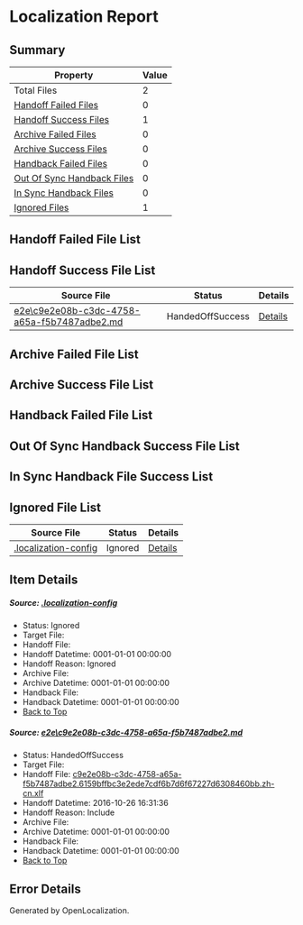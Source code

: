 # <a name='report-top'></a> Localization Report

## Summary
 Property | Value 
 -------- | ----- 
 Total Files | 2
[ Handoff Failed Files ](#handoff-failed-list)| 0
[ Handoff Success Files ](#handoff-success-list)| 1
[ Archive Failed Files ](#archive-failed-list)| 0
[ Archive Success Files ](#archive-success-list)| 0
[ Handback Failed Files ](#handback-failed-list)| 0
[ Out Of Sync Handback Files ](#outofsync-handback-success-list)| 0
[ In Sync Handback Files ](#insync-handback-success-list)| 0
[ Ignored Files ](#ignored-list)| 1

## <a name='handoff-failed-list'></a> Handoff Failed File List

## <a name='handoff-success-list'></a> Handoff Success File List
 Source File | Status | Details 
 ----------- | ------ | ------- 
 [e2e\c9e2e08b-c3dc-4758-a65a-f5b7487adbe2.md](https://github.com/OpenLocalizationTestOrg/ol-test0/blob/acc47291f454c4e97a69330ac4067d75265fb7af/e2e/c9e2e08b-c3dc-4758-a65a-f5b7487adbe2.md) | HandedOffSuccess | [Details](#3a2f6205948dfc99596aa0bf92875ba42a24f7c01)

## <a name='archive-failed-list'></a> Archive Failed File List

## <a name='archive-success-list'></a> Archive Success File List

## <a name='handback-failed-list'></a> Handback Failed File List

## <a name='outofsync-handback-success-list'></a> Out Of Sync Handback Success File List

## <a name='insync-handback-success-list'></a> In Sync Handback File Success List

## <a name='ignored-list'></a> Ignored File List
 Source File | Status | Details 
 ----------- | ------ | ------- 
 [.localization-config](https://github.com/OpenLocalizationTestOrg/ol-test0/blob/acc47291f454c4e97a69330ac4067d75265fb7af/.localization-config) | Ignored | [Details](#c268a05ecaa7ec85942ed632c29928ee5bd6da8d0)

## Item Details
##### <a name='c268a05ecaa7ec85942ed632c29928ee5bd6da8d0'></a> Source: [.localization-config](https://github.com/OpenLocalizationTestOrg/ol-test0/blob/acc47291f454c4e97a69330ac4067d75265fb7af/.localization-config)
* Status: Ignored
* Target File: 
* Handoff File: 
* Handoff Datetime: 0001-01-01 00:00:00
* Handoff Reason: Ignored
* Archive File: 
* Archive Datetime: 0001-01-01 00:00:00
* Handback File: 
* Handback Datetime: 0001-01-01 00:00:00
* [Back to Top](#report-top)

##### <a name='3a2f6205948dfc99596aa0bf92875ba42a24f7c01'></a> Source: [e2e\c9e2e08b-c3dc-4758-a65a-f5b7487adbe2.md](https://github.com/OpenLocalizationTestOrg/ol-test0/blob/acc47291f454c4e97a69330ac4067d75265fb7af/e2e/c9e2e08b-c3dc-4758-a65a-f5b7487adbe2.md)
* Status: HandedOffSuccess
* Target File: 
* Handoff File: [c9e2e08b-c3dc-4758-a65a-f5b7487adbe2.6159bffbc3e2ede7cdf6b7d6f67227d6308460bb.zh-cn.xlf](https://github.com/OpenLocalizationTestOrg/ol-test0-handoff/blob/ce4adf1348195c6a2542ab01f4d1997628dfc597/ol-handoff/OpenLocalizationTestOrg/ol-test0-zhcn/shujia/ht/c9e2e08b-c3dc-4758-a65a-f5b7487adbe2.6159bffbc3e2ede7cdf6b7d6f67227d6308460bb.zh-cn.xlf)
* Handoff Datetime: 2016-10-26 16:31:36
* Handoff Reason: Include
* Archive File: 
* Archive Datetime: 0001-01-01 00:00:00
* Handback File: 
* Handback Datetime: 0001-01-01 00:00:00
* [Back to Top](#report-top)


## Error Details

Generated by OpenLocalization.
